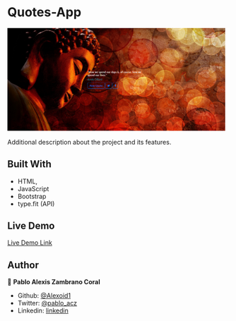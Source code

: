 # Quotes-App





![screenshot](./img/screen.png)

Additional description about the project and its features.

## Built With

- HTML,
- JavaScript
- Bootstrap
- type.fit (API)

## Live Demo

[Live Demo Link](https://alexoid1.github.io/Quotes-App/)




## Author

👤 **Pablo Alexis Zambrano Coral**

- Github: [@Alexoid1](https://github.com/Alexoid1)
- Twitter: [@pablo_acz](https://twitter.com/pablo_acz)
- Linkedin: [linkedin](https://www.linkedin.com/in/pablo-alexis-zambrano-coral-7a614a189/)







